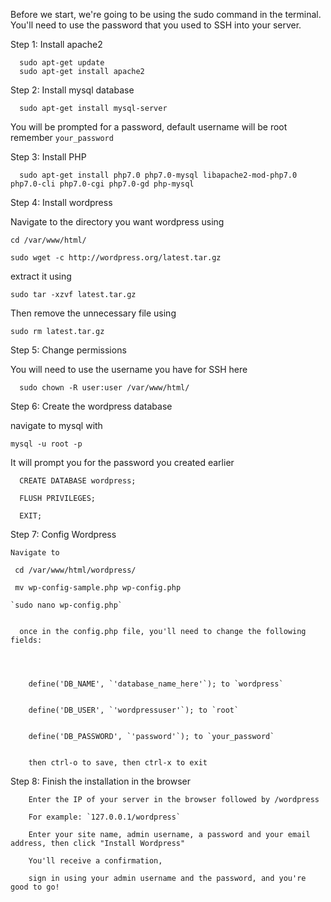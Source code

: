 Before we start, we're going to be using the sudo command in the terminal. You'll need to use the password that you used to SSH into your server.


Step 1: Install apache2

```
  sudo apt-get update
  sudo apt-get install apache2
``` 
Step 2: Install mysql database
```
  sudo apt-get install mysql-server
```  
  You will be prompted for a password, default username will be root remember `your_password`
  
Step 3: Install PHP
```
  sudo apt-get install php7.0 php7.0-mysql libapache2-mod-php7.0 php7.0-cli php7.0-cgi php7.0-gd php-mysql
```  
Step 4: Install wordpress

  Navigate to the directory you want wordpress using
  ```
  cd /var/www/html/
  ```
  ```
  sudo wget -c http://wordpress.org/latest.tar.gz
  ```
  extract it using 
  ```
  sudo tar -xzvf latest.tar.gz
  ```
  Then remove the unnecessary file using
  
  ```
  sudo rm latest.tar.gz
  ```
  
Step 5: Change permissions

  You will need to use the username you have for SSH here
  
  
  ```
    sudo chown -R user:user /var/www/html/
   ``` 
   
   
Step 6: Create the wordpress database

  navigate to mysql with  
  ```
  mysql -u root -p 
  ```
  It will prompt you for the password you created earlier
  
  
  ```
    CREATE DATABASE wordpress;
  ```  
 
  ```
    FLUSH PRIVILEGES;
  ```
  
  ```
    EXIT;
  ```
    
 
Step 7: Config Wordpress
    
    Navigate to
    
    
    
    
    
   
    
   
   ` cd /var/www/html/wordpress/`
  
 
   ` mv wp-config-sample.php wp-config.php`
 
 

    `sudo nano wp-config.php`
 
 
      once in the config.php file, you'll need to change the following fields:
      
      
      
      
        define('DB_NAME', `'database_name_here'`); to `wordpress`
        
        
        define('DB_USER', `'wordpressuser'`); to `root`
        
        
        define('DB_PASSWORD', `'password'`); to `your_password`
        
        
        then ctrl-o to save, then ctrl-x to exit
        
        
        
 Step 8: Finish the installation in the browser
 
        Enter the IP of your server in the browser followed by /wordpress 
        
        For example: `127.0.0.1/wordpress`
        
        Enter your site name, admin username, a password and your email address, then click "Install Wordpress"
        
        You'll receive a confirmation, 
        
        sign in using your admin username and the password, and you're good to go!
   
